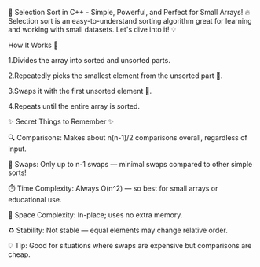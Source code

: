 
🚀 Selection Sort in C++ - Simple, Powerful, and Perfect for Small Arrays! 🔥
Selection sort is an easy-to-understand sorting algorithm great for learning and working with small datasets. Let's dive into it! 💡

How It Works 🧐

1.Divides the array into sorted and unsorted parts.

2.Repeatedly picks the smallest element from the unsorted part 🥇.

3.Swaps it with the first unsorted element 🔄.

4.Repeats until the entire array is sorted.



✨ Secret Things to Remember ✨

🔍 Comparisons: Makes about n(n-1)/2 comparisons overall, regardless of input.

🔄 Swaps: Only up to n-1 swaps — minimal swaps compared to other simple sorts!

⏱️ Time Complexity: Always O(n^2) — so best for small arrays or educational use.

💾 Space Complexity: In-place; uses no extra memory.

♻️ Stability: Not stable — equal elements may change relative order.

💡 Tip: Good for situations where swaps are expensive but comparisons are cheap.


